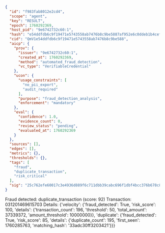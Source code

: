 ```json
{
  "id": "f983fab8012e2cd4",
  "scope": "agent",
  "key": "RESULT",
  "epoch": 1760292369,
  "host_pid": "9e6742732c60:1",
  "hash": "e54ddfdb6c9f19471e5743558ab7476b8c9be5887af952e6c0ddeb1b4cefdec2",
  "cid": "QmV1e54ddfdb6c9f19471e5743558ab7476b8c9be588",
  "aicp": {
    "prov": {
      "issuer": "9e6742732c60:1",
      "created_at": 1760292369,
      "method": "automated_fraud_detection",
      "vc_type": "VerifiableCredential"
    },
    "ucon": {
      "usage_constraints": [
        "no_pii_export",
        "audit_required"
      ],
      "purpose": "fraud_detection_analysis",
      "enforcement": "mandatory"
    },
    "eval": {
      "confidence": 1.0,
      "evidence_count": 0,
      "review_status": "pending",
      "evaluated_at": 1760292369
    }
  },
  "sources": [],
  "edges": [],
  "metrics": {},
  "thresholds": {},
  "tags": [
    "fraud",
    "duplicate_transaction",
    "risk_critical"
  ],
  "sig": "25c762efe60017c3e4936d889f6c711dbb39cabc696f1dbf4bcc376b678c8df5"
}
```

Fraud detected: duplicate_transaction (score: 92)
Transaction: 031201469615703
Details: {'velocity': {'fraud_detected': True, 'risk_score': 100, 'details': {'transaction_count': 196, 'threshold': 50, 'total_amount': 37339372, 'amount_threshold': 10000000}}, 'duplicate': {'fraud_detected': True, 'risk_score': 85, 'details': {'duplicate_count': 195, 'first_seen': 1760285763, 'matching_hash': '33adc30ff3203421'}}}